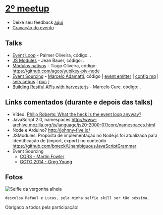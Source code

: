 # [2º meetup](http://www.meetup.com/pt-BR/Node-js-Porto-Alegre-Meetup/events/232108588/)
* Deixe seu feedback [aqui](https://docs.google.com/forms/d/e/1FAIpQLSfESwgWwxdKwmOnVB1FqQnW4eeUZA4h2dNdviGBy5B8t81bfw/viewform)
* [Gravação do evento](https://www.youtube.com/watch?v=ATWEXZkYgek)

## Talks
- [Event Loop](https://slides.com/expalmer/event-loop-in-javascript/fullscreen) - Palmer Oliveira, código: <WIP>.
- [JS Modules](http://slides.com/jeanbauerc/es-modules#/) - Jean Bauer, código: <WIP>.
- [Módulos nativos](https://slides.com/tiagooliveira/node-native-modules) - Tiago Oliveira, código: https://github.com/agco/yubikey-piv-node
- [Event Sourcing](http://slides.com/adamatti/eventsourcing) - [Marcelo Adamatti](https://adamatti.github.io), código [ [event emitter](http://image.slidesharecdn.com/02-eventemitter-140721230507-phpapp02/95/nodejs-event-emitter-2-638.jpg?cb=1405984260) | [config mq](https://github.com/adamatti/LearnRabbitMQ/blob/master/app/test2/index.js) | [servicebus](http://slides.com/stefankutko/nodejs-microservices-event-sourcing-cqrs#/14) | [poc](https://github.com/dclucas/nodejs-eventsourcing) ]
- [Building Restful APIs with harvesterjs](http://www.slideshare.net/marcelocure/building-restful-ap-is-with-harvester-js-63988326) - Marcelo Cure, código: <WIP>.


## Links comentados (durante e depois das talks)
- Vídeo: [Philip Roberts: What the heck is the event loop anyway?](https://www.youtube.com/watch?v=8aGhZQkoFbQ)
- JavaScript 2.0, namespaces http://www-archive.mozilla.org/js/language/js20-2000-07/core/namespaces.html
- Node e Arduino? http://johnny-five.io/
- JSModules: Proposta de implementação no Node.js foi atualizada para identificação de {import, export} no conteúdo https://github.com/bmeck/UnambiguousJavaScriptGrammar
- Event Sourcing
  - [CQRS - Martin Fowler](http://martinfowler.com/bliki/CQRS.html)
  - [GOTO 2014 - Greg Young](https://www.youtube.com/watch?v=8JKjvY4etTY)

## Fotos
![Selfie da vergonha alheia](
https://fbcdn-photos-d-a.akamaihd.net/hphotos-ak-xfl1/v/t1.0-0/s480x480/13718632_1207015122683600_2600116611840238668_n.jpg?oh=d4f80fc75d695c7243b6a02ae8db8095&oe=58354B4A&__gda__=1479700385_e55f9ab332cd4e7c8634230c904496f3)

`desculpa Rafael e Lucas, pela minha selfie skill ser tão péssima.`

Obrigado a todos pela participação!
